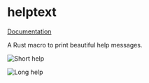 # helptext

[Documentation](https://docs.rs/helptext)

A Rust macro to print beautiful help messages.

![Short help](https://raw.githubusercontent.com/rulex-rs/pomsky/main/helptext/docs/short_help.png)

![Long help](https://raw.githubusercontent.com/rulex-rs/pomsky/main/helptext/docs/long_help.png)
